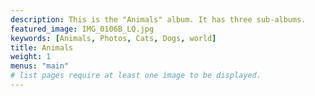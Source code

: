 ```yaml
---
description: This is the "Animals" album. It has three sub-albums.
featured_image: IMG_0106B_LQ.jpg
keywords: [Animals, Photos, Cats, Dogs, world]
title: Animals
weight: 1
menus: "main"
# list pages require at least one image to be displayed.
---
```

